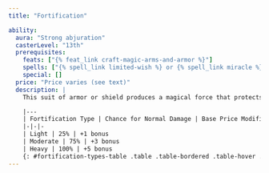 ```yaml
---
title: "Fortification"

ability:
  aura: "Strong abjuration"
  casterLevel: "13th"
  prerequisites:
    feats: ["{% feat_link craft-magic-arms-and-armor %}"]
    spells: ["{% spell_link limited-wish %} or {% spell_link miracle %}"]
    special: []
  price: "Price varies (see text)"
  description: |
    This suit of armor or shield produces a magical force that protects vital areas of the wearer more effectively. When a critical hit or sneak attack is scored on the wearer, there is a chance that the critical hit or sneak attack is negated and damage is instead rolled normally.

    |---
    | Fortification Type | Chance for Normal Damage | Base Price Modifier
    |-|-|-
    | Light | 25% | +1 bonus
    | Moderate | 75% | +3 bonus
    | Heavy | 100% | +5 bonus
    {: #fortification-types-table .table .table-bordered .table-hover .table-striped data-caption="Table: Armor &amp; Shield Fortification Types" }
---
```

